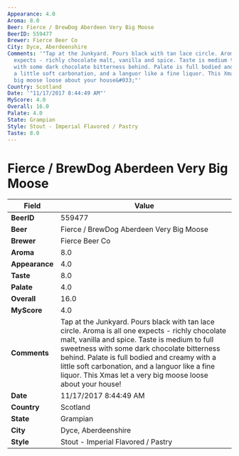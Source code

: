 ```yaml
---
Appearance: 4.0
Aroma: 8.0
Beer: Fierce / BrewDog Aberdeen Very Big Moose
BeerID: 559477
Brewer: Fierce Beer Co
City: Dyce, Aberdeenshire
Comments: '"Tap at the Junkyard. Pours black with tan lace circle. Aroma is all one
  expects - richly chocolate malt, vanilla and spice. Taste is medium to full sweetness
  with some dark chocolate bitterness behind. Palate is full bodied and creamy with
  a little soft carbonation, and a languor like a fine liquor. This Xmas let a very
  big moose loose about your house&#033;"'
Country: Scotland
Date: '"11/17/2017 8:44:49 AM"'
MyScore: 4.0
Overall: 16.0
Palate: 4.0
State: Grampian
Style: Stout - Imperial Flavored / Pastry
Taste: 8.0
---
```


# Fierce / BrewDog Aberdeen Very Big Moose

| Field         | Value |
|---------------|-------|
| **BeerID** | 559477 |
| **Beer** | Fierce / BrewDog Aberdeen Very Big Moose |
| **Brewer** | Fierce Beer Co |
| **Aroma** | 8.0 |
| **Appearance** | 4.0 |
| **Taste** | 8.0 |
| **Palate** | 4.0 |
| **Overall** | 16.0 |
| **MyScore** | 4.0 |
| **Comments** | Tap at the Junkyard. Pours black with tan lace circle. Aroma is all one expects - richly chocolate malt, vanilla and spice. Taste is medium to full sweetness with some dark chocolate bitterness behind. Palate is full bodied and creamy with a little soft carbonation, and a languor like a fine liquor. This Xmas let a very big moose loose about your house&#033; |
| **Date** | 11/17/2017 8:44:49 AM |
| **Country** | Scotland |
| **State** | Grampian |
| **City** | Dyce, Aberdeenshire |
| **Style** | Stout - Imperial Flavored / Pastry |
